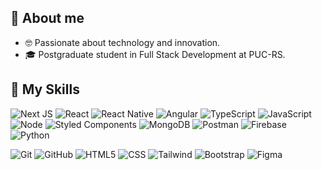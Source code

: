 
## :woman: About me

- 🤓 Passionate about technology and innovation.
- 🎓 Postgraduate student in Full Stack Development at PUC-RS.


## :rocket: My Skills

  ![Next JS](https://img.shields.io/badge/-Next-333333?style=flat&logo=next.js)
  ![React](https://img.shields.io/badge/-React-333333?style=flat&logo=react)
  ![React Native](https://img.shields.io/badge/-React%20Native-333333?style=flat&logo=react)
  ![Angular](https://img.shields.io/badge/-Angular-333333?style=flat&logo=angular)
  ![TypeScript](https://img.shields.io/badge/-TypeScript-333333?style=flat&logo=typescript)
  ![JavaScript](https://img.shields.io/badge/-JavaScript-333333?style=flat&logo=javascript)
  ![Node](https://img.shields.io/badge/-Node-333333?style=flat&logo=node.js)
  ![Styled Components](https://img.shields.io/badge/-StyledComponents-333333?style=flat&logo=styled-components)
  ![MongoDB](https://img.shields.io/badge/-MongoDB-333333?style=flat&logo=mongodb)
  ![Postman](https://img.shields.io/badge/-Postman-333333?style=flat&logo=postman)
  ![Firebase](https://img.shields.io/badge/-Firebase-333333?style=flat&logo=firebase)
  ![Python](https://img.shields.io/badge/-Python-333333?style=flat&logo=python)
  
  ![Git](https://img.shields.io/badge/-Git-333333?style=flat&logo=git)
  ![GitHub](https://img.shields.io/badge/-GitHub-333333?style=flat&logo=github)
  ![HTML5](https://img.shields.io/badge/-HTML5-333333?style=flat&logo=HTML5)
  ![CSS](https://img.shields.io/badge/-CSS-333333?style=flat&logo=CSS3&logoColor=1572B6)
  ![Tailwind](https://img.shields.io/badge/-Tailwind-333333?style=flat&logo=tailwind-css)
  ![Bootstrap](https://img.shields.io/badge/-Bootstrap-333333?style=flat&logo=bootstrap)
  ![Figma](https://img.shields.io/badge/-Figma-333333?style=flat&logo=figma&logoColor=007ACC)
